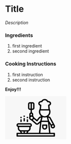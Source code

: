 # Title

*Description*

### Ingredients
1. first ingredient
2. second ingredient

### Cooking Instructions

1. first instruction
2. second instruction

**Enjoy!!!**

<img src="https://github.com/jddemcher/TallGuyCooking/blob/master/iconfile.png" width="200">

